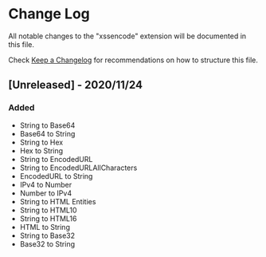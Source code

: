 # Change Log

All notable changes to the "xssencode" extension will be documented in this file.

Check [Keep a Changelog](http://keepachangelog.com/) for recommendations on how to structure this file.

## [Unreleased] - 2020/11/24

### Added

- String to Base64
- Base64 to String
- String to Hex
- Hex to String
- String to EncodedURL
- String to EncodedURLAllCharacters
- EncodedURL to String
- IPv4 to Number
- Number to IPv4
- String to HTML Entities
- String to HTML10
- String to HTML16
- HTML to String
- String to Base32
- Base32 to String
